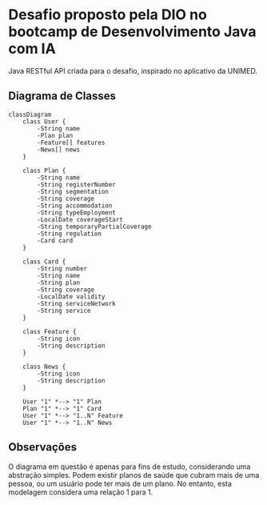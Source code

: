 # Desafio proposto pela DIO no bootcamp de Desenvolvimento Java com IA
Java RESTful API criada para o desafio, inspirado no aplicativo da UNIMED.

## Diagrama de Classes

```mermaid
classDiagram
    class User {
        -String name
        -Plan plan
        -Feature[] features
        -News[] news
    }

    class Plan {
        -String name
        -String registerNumber
        -String segmentation
        -String coverage
        -String accommodation
        -String typeEmployment
        -LocalDate coverageStart
        -String temporaryPartialCoverage
        -String regulation
        -Card card
    }

    class Card {
        -String number
        -String name
        -String plan
        -String coverage
        -LocalDate validity
        -String serviceNetwork
        -String service
    }

    class Feature {
        -String icon
        -String description
    }

    class News {
        -String icon
        -String description
    }

    User "1" *--> "1" Plan
    Plan "1" *--> "1" Card
    User "1" *--> "1..N" Feature
    User "1" *--> "1..N" News
```


## Observações
O diagrama em questão é apenas para fins de estudo, considerando uma abstração simples. Podem existir planos de saúde que cubram mais de uma pessoa, ou um usuário pode ter mais de um plano. No entanto, esta modelagem considera uma relação 1 para 1.
